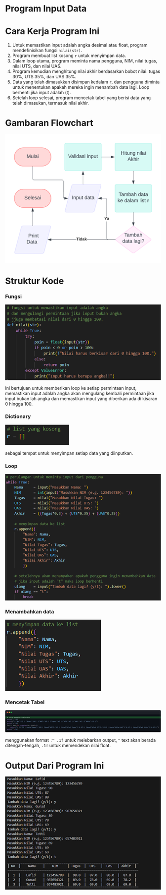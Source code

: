 # Program Input Data

# Cara Kerja Program Ini
1. Untuk memastikan input adalah angka desimal atau float, program mendefinisikan fungsi ```nilai(str)```.
2. Program membuat list kosong ```r``` untuk menyimpan data.
3. Dalam loop utama, program meminta nama pengguna, NIM, nilai tugas, nilai UTS, dan nilai UAS. 
4. Program kemudian menghitung nilai akhir berdasarkan bobot nilai: tugas 30%, UTS 35%, dan UAS 35%. 
5. Data yang telah dimasukkan disimpan kedalam ```r```, dan pengguna diminta untuk menentukan apakah mereka ingin menambah data lagi. Loop berhenti jika input adalah (t).
6. Setelah loop selesai, program mencetak tabel yang berisi data yang telah dimasukan, termasuk nilai akhir.

# Gambaran Flowchart
![alt text](gambar/flowchart.png)

# Struktur Kode

### Fungsi
![alt text](gambar/fungsi.png)

Ini bertujuan untuk memberikan loop ke setiap permintaan input, memastikan input adalah angka akan mengulang kembali permintaan jika input bukan lah angka dan memastikan input yang diberikan ada di kisaran 0 hingga 100.
### Dictionary
![alt text](gambar/listr.png)

sebagai tempat untuk menyimpan setiap data yang diinputkan.
### Loop
![alt text](gambar/loop.png)
### Menambahkan data
![alt text](gambar/appane.png)
### Mencetak Tabel
![alt text](gambar/tabl.png)

menggunakan format ```:^ .1f```
untuk melebarkan output, ```^``` text akan berada ditengah-tengah, ```.1f``` untuk memendekan nilai float.

# Output Dari Program Ini
![alt text](gambar/Hasil.png)